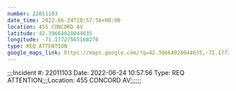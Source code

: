 ```yaml
---
number: 22011103
date_time: 2022-06-24T10:57:56+00:00
location: 455 CONCORD AV
latitude: 42.39664028044635
longitude: -71.17727565168276
type: REQ ATTENTION
google_maps_link: https://maps.google.com/?q=42.39664028044635,-71.17727565168276
---
```


;;;Incident #: 22011103  Date: 2022-06-24 10:57:56   Type: REQ ATTENTION;;;Location: 455 CONCORD AV;;;;;;
